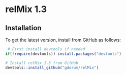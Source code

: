 <!-- README.md is generated from README.Rmd. Please edit that file -->
relMix 1.3
==========

Installation
------------

To get the latest version, install from GitHub as follows:

``` r
 # First install devtools if needed
if(!require(devtools)) install.packages("devtools")

# Install relMix 1.3 from GitHub
devtools::install_github("gdorum/relMix")
```
